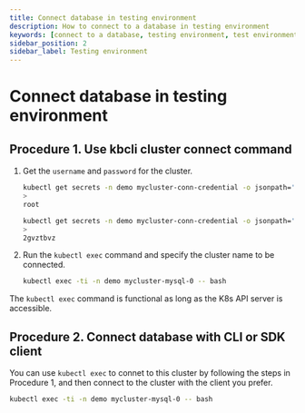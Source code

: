 ```yaml
---
title: Connect database in testing environment
description: How to connect to a database in testing environment
keywords: [connect to a database, testing environment, test environment]
sidebar_position: 2
sidebar_label: Testing environment
---
```


# Connect database in testing environment

## Procedure 1. Use kbcli cluster connect command

1. Get the `username` and `password` for the cluster.

   ```bash
   kubectl get secrets -n demo mycluster-conn-credential -o jsonpath='{.data.\username}' | base64 -d
   >
   root

   kubectl get secrets -n demo mycluster-conn-credential -o jsonpath='{.data.\password}' | base64 -d
   >
   2gvztbvz
   ```

2. Run the `kubectl exec` command and specify the cluster name to be connected.

   ```bash
   kubectl exec -ti -n demo mycluster-mysql-0 -- bash
   ```

The `kubectl exec` command is functional as long as the K8s API server is accessible.

## Procedure 2. Connect database with CLI or SDK client

You can use `kubectl exec` to connet to this cluster by following the steps in Procedure 1, and then connect to the cluster with the client you prefer.

```bash
kubectl exec -ti -n demo mycluster-mysql-0 -- bash
```
